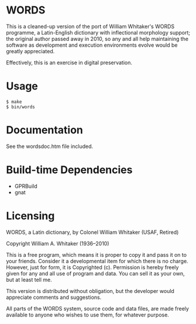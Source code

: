 WORDS
=====

This is a cleaned-up version of the port of William Whitaker's WORDS
programme, a Latin-English dictionary with inflectional morphology
support; the original author passed away in 2010, so any and all help
maintaining the software as development and execution environments evolve
would be greatly appreciated.

Effectively, this is an exercise in digital preservation.

Usage
=====

    $ make
    $ bin/words

Documentation
=============

See the wordsdoc.htm file included.

Build-time Dependencies
=======================

* GPRBuild
* gnat

Licensing
=========

WORDS, a Latin dictionary, by Colonel William Whitaker (USAF, Retired)

Copyright William A. Whitaker (1936–2010)

This is a free program, which means it is proper to copy it and pass
it on to your friends. Consider it a developmental item for which
there is no charge. However, just for form, it is Copyrighted
(c). Permission is hereby freely given for any and all use of program
and data. You can sell it as your own, but at least tell me.

This version is distributed without obligation, but the developer
would appreciate comments and suggestions.

All parts of the WORDS system, source code and data files, are made freely
available to anyone who wishes to use them, for whatever purpose.
